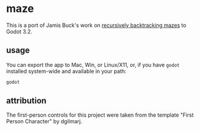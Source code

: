 # maze

This is a port of Jamis Buck's work on [recursively backtracking mazes](https://weblog.jamisbuck.org/2010/12/27/maze-generation-recursive-backtracking) to Godot 3.2.

## usage

You can export the app to Mac, Win, or Linux/X11, or, if you have `godot` installed system-wide and available in your path:

```sh
godot
```

## attribution

The first-person controls for this project were taken from the template "First Person Character" by dgilmarj.
